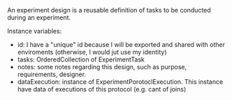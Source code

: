 An experiment design is a reusable definition of tasks to be conducted during an experiment.

 Instance variables:
- id: I have a "unique" id because I will be exported and shared with other enviroments (otherwise, I would jut use my identity)
- tasks: OrderedCollection of ExperimentTask
- notes:  some notes regarding this design, such as purpose, requirements, designer. 
- dataExecution: instance of ExperimentPorotoclExecution. This instance have data of executions of this protocol (e.g. cant of joins)
